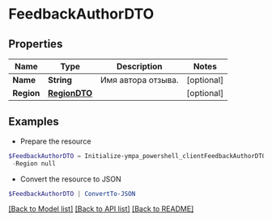 # FeedbackAuthorDTO
## Properties

Name | Type | Description | Notes
------------ | ------------- | ------------- | -------------
**Name** | **String** | Имя автора отзыва. | [optional] 
**Region** | [**RegionDTO**](RegionDTO.md) |  | [optional] 

## Examples

- Prepare the resource
```powershell
$FeedbackAuthorDTO = Initialize-ympa_powershell_clientFeedbackAuthorDTO  -Name null `
 -Region null
```

- Convert the resource to JSON
```powershell
$FeedbackAuthorDTO | ConvertTo-JSON
```

[[Back to Model list]](../README.md#documentation-for-models) [[Back to API list]](../README.md#documentation-for-api-endpoints) [[Back to README]](../README.md)

